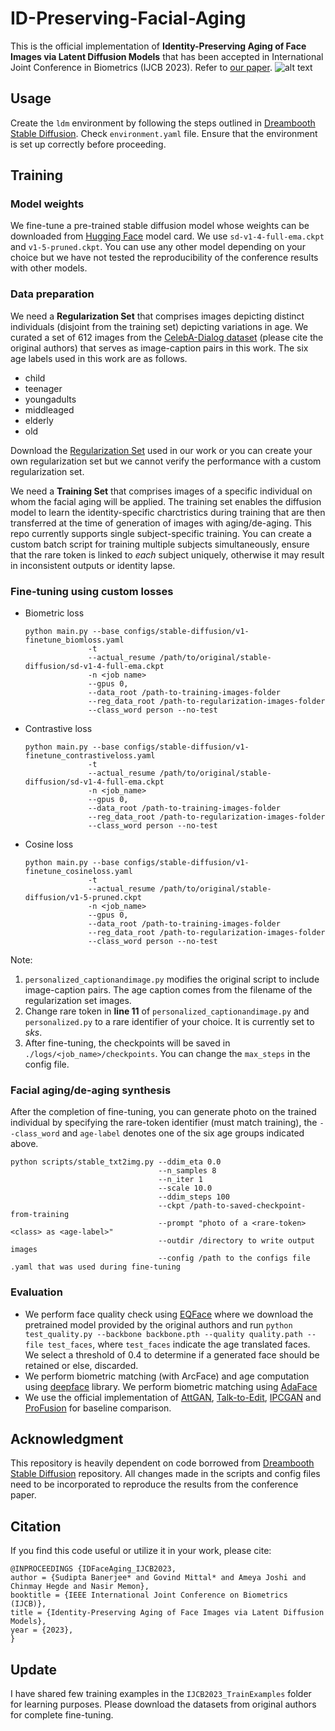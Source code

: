 # ID-Preserving-Facial-Aging
This is the official implementation of **Identity-Preserving Aging of Face Images via Latent Diffusion Models** that has been accepted in International Joint Conference in Biometrics (IJCB 2023). Refer to [our paper](https://arxiv.org/abs/2307.08585).
![alt text](objective_CR.png)

## Usage
Create the `ldm` environment by following the steps outlined in [Dreambooth Stable Diffusion](https://github.com/XavierXiao/Dreambooth-Stable-Diffusion). Check `environment.yaml` file. Ensure that the environment is set up correctly before proceeding. 

## Training

### Model weights
We fine-tune a pre-trained stable diffusion model whose weights can be downloaded from [Hugging Face](https://huggingface.co/CompVis) model card. We use `sd-v1-4-full-ema.ckpt` and `v1-5-pruned.ckpt`. You can use any other model depending on your choice but we have not tested the reproducibility of the conference results with other models.

### Data preparation
We need a **Regularization Set** that comprises images depicting distinct individuals (disjoint from the training set) depicting variations in age. We curated a set of 612 images from the [CelebA-Dialog dataset](https://mmlab.ie.cuhk.edu.hk/projects/CelebA/CelebA_Dialog.html) (please cite the original authors) that serves as image-caption pairs in this work. The six age labels used in this work are as follows.
- child
- teenager
- youngadults
- middleaged
- elderly
- old
  
Download the [Regularization Set](https://drive.google.com/file/d/1GmOjT5B-Dq2zstSm9DRafPMX9E7rByhd/view?usp=drive_link) used in our work or you can create your own regularization set but we cannot verify the performance with a custom regularization set. 

We need a **Training Set** that comprises images of a specific individual on whom the facial aging will be applied. The training set enables the diffusion model to learn the identity-specific charctristics during training that are then transferred at the time of generation of images with aging/de-aging. This repo currently supports single subject-specific training. You can create a custom batch script for training multiple subjects simultaneously, ensure that the rare token is linked to *each* subject uniquely, otherwise it may result in inconsistent outputs or identity lapse.   

<!-- ### Fine-tuning using default Dreambooth

```
python main.py --base configs/stable-diffusion/v1-finetune_unfrozen.yaml 
                -t 
                --actual_resume /path/to/original/stable-diffusion/sd-v1-4-full-ema.ckpt  
                -n <job name> 
                --gpus 0, 
                --data_root /path-to-training-images-folder 
                --reg_data_root /path-to-regularization-images-folder
                --class_word person --no-test
``` -->
### Fine-tuning using custom losses
- Biometric loss
  ```
  python main.py --base configs/stable-diffusion/v1-finetune_biomloss.yaml 
                -t 
                --actual_resume /path/to/original/stable-diffusion/sd-v1-4-full-ema.ckpt  
                -n <job name> 
                --gpus 0, 
                --data_root /path-to-training-images-folder
                --reg_data_root /path-to-regularization-images-folder
                --class_word person --no-test
  ```
- Contrastive loss
  ```
  python main.py --base configs/stable-diffusion/v1-finetune_contrastiveloss.yaml 
                -t 
                --actual_resume /path/to/original/stable-diffusion/sd-v1-4-full-ema.ckpt  
                -n <job_name> 
                --gpus 0, 
                --data_root /path-to-training-images-folder
                --reg_data_root /path-to-regularization-images-folder
                --class_word person --no-test
  ```
- Cosine loss
  ```
  python main.py --base configs/stable-diffusion/v1-finetune_cosineloss.yaml 
                -t 
                --actual_resume /path/to/original/stable-diffusion/v1-5-pruned.ckpt  
                -n <job_name> 
                --gpus 0, 
                --data_root /path-to-training-images-folder
                --reg_data_root /path-to-regularization-images-folder
                --class_word person --no-test
  ```

Note:
1. `personalized_captionandimage.py` modifies the original script to include image-caption pairs. The age caption comes from the filename of the regularization set images.
2. Change rare token in **line 11** of `personalized_captionandimage.py` and `personalized.py` to a rare identifier of your choice. It is currently set to *sks*.
3. After fine-tuning, the checkpoints will be saved in `./logs/<job_name>/checkpoints`. You can change the `max_steps` in the config file.

### Facial aging/de-aging synthesis

After the completion of fine-tuning, you can generate photo on the trained individual by specifying the rare-token identifier (must match training), the `--class_word` and `age-label` denotes one of the six age groups indicated above.
```
python scripts/stable_txt2img.py --ddim_eta 0.0 
                                 --n_samples 8 
                                 --n_iter 1 
                                 --scale 10.0 
                                 --ddim_steps 100  
                                 --ckpt /path-to-saved-checkpoint-from-training
                                 --prompt "photo of a <rare-token> <class> as <age-label>"
                                 --outdir /directory to write output images
                                 --config /path to the configs file .yaml that was used during fine-tuning
```
### Evaluation

- We perform face quality check using [EQFace](https://github.com/deepcam-cn/FaceQuality) where we download the pretrained model provided by the original authors and run `python test_quality.py --backbone backbone.pth --quality quality.path --file test_faces`, where `test_faces` indicate the age translated faces. We select a threshold of 0.4 to determine if a generated face should be retained or else, discarded.
- We perform biometric matching (with ArcFace) and age computation using [deepface](https://github.com/serengil/deepface) library. We perform biometric matching using [AdaFace](https://github.com/mk-minchul/AdaFace)
- We use the official implementation of [AttGAN](https://github.com/LynnHo/AttGAN-Tensorflow), [Talk-to-Edit](https://github.com/yumingj/Talk-to-Edit), [IPCGAN](https://github.com/dawei6875797/Face-Aging-with-Identity-Preserved-Conditional-Generative-Adversarial-Networks) and [ProFusion](https://github.com/drboog/ProFusion) for baseline comparison.


## Acknowledgment
This repository is heavily dependent on code borrowed from [Dreambooth Stable Diffusion](https://github.com/XavierXiao/Dreambooth-Stable-Diffusion) repository. All changes made in the scripts and config files need to be incorporated to reproduce the results from the conference paper.

## Citation
If you find this code useful or utilize it in your work, please cite:
```
@INPROCEEDINGS {IDFaceAging_IJCB2023,
author = {Sudipta Banerjee* and Govind Mittal* and Ameya Joshi and Chinmay Hegde and Nasir Memon},
booktitle = {IEEE International Joint Conference on Biometrics (IJCB)},
title = {Identity-Preserving Aging of Face Images via Latent Diffusion Models},
year = {2023},
}
```
## Update
I have shared few training examples in the `IJCB2023_TrainExamples` folder for learning purposes. Please download the datasets from original authors for complete fine-tuning.
